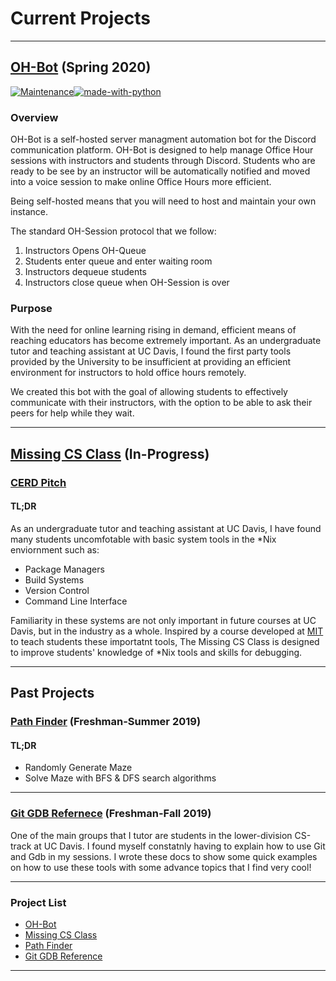 <link rel="apple-touch-icon" sizes="180x180" href="/apple-touch-icon.png">
<link rel="icon" type="image/png" sizes="32x32" href="/favicon-32x32.png">
<link rel="icon" type="image/png" sizes="16x16" href="/favicon-16x16.png">
<link rel="manifest" href="/site.webmanifest">
<link rel="mask-icon" href="/safari-pinned-tab.svg" color="#5bbad5">
<meta name="msapplication-TileColor" content="#da532c">
<meta name="theme-color" content="#ffffff">

# Current Projects

---

## [OH-Bot](https://github.com/ECS-OH-Bot/OH-Bot) (Spring 2020)
[![Maintenance](https://img.shields.io/badge/Maintained%3F-yes-green.svg)](https://GitHub.com/Naereen/StrapDown.js/graphs/commit-activity)[![made-with-python](https://img.shields.io/badge/Made%20with-Python-1f425f.svg)](https://www.python.org/)


### Overview

OH-Bot is a self-hosted server managment automation bot for the Discord communication platform. OH-Bot is designed to help manage Office Hour sessions with instructors and students through Discord.
Students who are ready to be see by an instructor will be automatically notified and moved into a voice session to make online Office Hours more efficient.

Being self-hosted means that you will need to host
and maintain your own instance.

The standard OH-Session protocol that we follow: 
1. Instructors Opens OH-Queue 
2. Students enter queue and enter waiting room 
3. Instructors dequeue students 
4. Instructors close queue when OH-Session is over
   
### Purpose

With the need for online learning rising in demand, efficient means of reaching educators has become extremely important. As an undergraduate tutor and teaching assistant at UC Davis, I found the first party tools provided by the University to be insufficient at providing an efficient environment for instructors to hold office hours remotely.

We created this bot with the goal of allowing students to effectively
communicate with their instructors, with the option to be able to ask
their peers for help while they wait.
  
--------

## [Missing CS Class](https://gitlab.com/missing-cs-quarter-ucd/lecture-slides) (In-Progress)

### [CERD Pitch](images/CERD_5-8-2020.pdf)
#### TL;DR

As an undergraduate tutor and teaching assistant at UC Davis, I have found many students uncomfotable with basic system tools in the *Nix enviornment such as:
* Package Managers
* Build Systems
* Version Control
* Command Line Interface

Familiarity in these systems are not only important in future courses at UC Davis, but in the industry as a whole. Inspired by a course developed at [MIT](https://missing.csail.mit.edu/) to teach students these importatnt tools, The Missing CS Class is designed to improve students' knowledge of *Nix tools and skills for debugging.

--- 

## Past Projects
### [Path Finder](https://github.com/GMGilson/PathFinder) (Freshman-Summer 2019)

#### TL;DR
- Randomly Generate Maze
- Solve Maze with BFS & DFS search algorithms

<script id="asciicast-345220" src="https://asciinema.org/a/345220.js" async></script>

---

### [Git GDB Refernece](https://github.com/GMGilson/Git-GDB-Tutorial) (Freshman-Fall 2019)

One of the main groups that I tutor are students in the lower-division CS-track at UC Davis. I found myself constatnly having to explain how to use Git and Gdb in my sessions. I wrote these docs to show some quick examples on how to use these tools with some advance topics that I find very cool!

---

### Project List

- [OH-Bot](https://github.com/ECS-OH-Bot/OH-Bot)
- [Missing CS Class](https://gitlab.com/missing-cs-quarter-ucd/lecture-slides)
- [Path Finder](https://github.com/GMGilson/PathFinder)
- [Git GDB Reference](https://github.com/GMGilson/Git-GDB-Tutorial)
  
---

